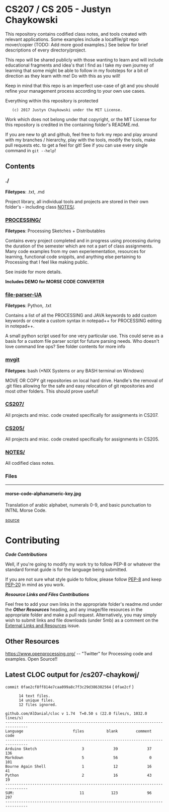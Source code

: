 # CS207 / CS 205 - Justyn Chaykowski

This repository contains codified class notes, and tools created with relevant
applications. Some examples include a localfile/git repo mover/copier (TODO: 
Add more good examples.) See below for brief descriptions of every
directory/project.

This repo will be shared publicly with those wanting to learn
and will include educational fragments and idea's that I find as I take my own
journey of learning that some might be able to follow in my footsteps for a bit
of direction as they learn with me! Do with this as you will!

Keep in mind that this repo is an imperfect use-case of git and you should refine
your management process according to your own use cases.

Everything within this repository is protected

       (c) 2017 Justyn Chaykowski under the MIT License.
	   
Work which does not belong under that copyright, or the MIT License for this
repository is credited in the containing folder's README.md.

If you are new to git and github, feel free to fork my repo and play around with
my branches / hierarchy, play with the tools, modify the tools, make pull requests
etc. to get a feel for git! See if you can use every single command in `git --help`!

## Contents

### ./
**Filetypes**: .txt, .md

Project library, all individual tools and projects are stored in their own
folder's - including class [NOTES/](NOTES/.).

### [PROCESSING/](PROCESSING/.)
**Filetypes**: Processing Sketches + Distributables

Contains every project completed and in progress using processing during
the duration of the semester which are not a part of class assignments.
Many code examples from my own experiementation, resources for learning,
functional code snippits, and anything else pertaining to Processing 
that I feel like making public.

See inside for more details.

**Includes DEMO for MORSE CODE CONVERTER**

### [file-parser-UA](file-parser-UA/.)
**Filetypes**: Python, .txt

Contains a list of all the PROCESSING and JAVA keywords to add custom keywords
or create a custom syntax in notepad++ for PROCESSING editing in notepad++.

A small python script used for one very particular use. This could serve as a
basis for a custom file parser script for future parsing needs. Who doesn't love
command line ops? See folder contents for more info

### [mvgit](mvgit/.)
**Filetypes**: bash (*NIX Systems or any BASH terminal on Windows)

MOVE OR COPY git repositories on local hard drive. Handle's the removal of .git 
files allowing for the safe and easy relocation of git repositories and most
other folders. This should prove useful!

### [CS207/](CS207/.)

All projects and misc. code created specifically for assignments in CS207.

### [CS205/](CS205/.)

All projects and misc. code created specifically for assignments in CS205.

### [NOTES/](NOTES/.)

All codified class notes.

### Files
--------------------------------------------------------------------------------
#### morse-code-alphanumeric-key.jpg

Translation of arabic alphabet, numerals 0-9, and basic punctuation to INTNL
Morse Code.

[source](https://www.artofmanliness.com/2008/10/09/morse-code/)

# Contributing

***Code Contributions***

Well, if you're going to modify my work try to follow PEP-8 or whatever the
standard format guide is for the language being submitted.

If you are not sure what style guide to follow, please follow [PEP-8](https://www.python.org/dev/peps/pep-0008/)
and keep [PEP-20](https://www.python.org/dev/peps/pep-0020/) in mind as you work.

***Resource Links and Files Contributions***

Feel free to add your own links in the appropriate folder's readme.md under the
***Other Resources*** heading, and any image/file resources in the appropriate
folder and make a pull request. Alternatively, you may simply wish to submit links
and file downloads (under 5mb) as a comment on the [External Links and Resources](https://github.com/frawst/cs207-chaykowj/issues/1)
 issue.

## Other Resources

https://www.openprocessing.org/ -- "Twitter" for Processing code and examples. Open Source!!

## Latest CLOC output for /cs207-chaykowj/

`commit 0fae2cf8ff814e7caa099a8c7f3c29d386302564` ( `0fae2cf` )
```
      14 text files.
      14 unique files.
      12 files ignored.

github.com/AlDanial/cloc v 1.74  T=0.50 s (22.0 files/s, 1032.0 lines/s)
--------------------------------------------------------------------------------
Language                      files          blank        comment           code
--------------------------------------------------------------------------------
Arduino Sketch                    3             39             37            136
Markdown                          5             56              0            101
Bourne Again Shell                1             12             16             41
Python                            2             16             43             19
--------------------------------------------------------------------------------
SUM:                             11            123             96            297
--------------------------------------------------------------------------------
```